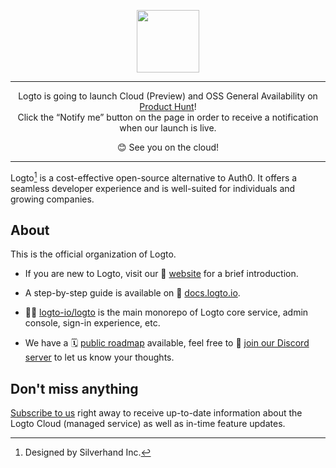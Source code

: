 <p align="center">
  <a href="https://logto.io" target="_blank" align="center" alt="Logto Logo">
    <img src="https://github.com/logto-io/logto/raw/master/logo.png" height="100">
  </a>
</p>

---

<p align="center">
Logto is going to launch Cloud (Preview) and OSS General Availability on <a href="https://www.producthunt.com/products/logto" target="_blank">Product Hunt</a>!<br/>
Click the “Notify me” button on the page in order to receive a notification when our launch is live.
</p>
<p align="center">
😊 See you on the cloud!
</p>

---

Logto[^info] is a cost-effective open-source alternative to Auth0. It offers a seamless developer experience and is well-suited for individuals and growing companies.

## About

This is the official organization of Logto.

- If you are new to Logto, visit our 🎨 [website](https://logto.io) for a brief introduction.

- A step-by-step guide is available on 📖 [docs.logto.io](https://docs.logto.io).

- 🧑‍🚀 [logto-io/logto](https://github.com/logto-io/logto) is the main monorepo of Logto core service, admin console, sign-in experience, etc.

- We have a 🗓️ [public roadmap](https://silverhand.notion.site/Logto-Public-Roadmap-d6a1ad19039946b7b1139811aed82dcc) available, feel free to 💬 [join our Discord server](https://discord.gg/UEPaF3j5e6) to let us know your thoughts.

## Don't miss anything

[Subscribe to us](https://logto.io/subscribe) right away to receive up-to-date information about the Logto Cloud (managed service) as well as in-time feature updates.

[^info]: Designed by Silverhand Inc.
